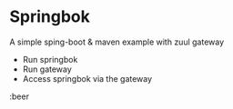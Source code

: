 # Springbok

A simple sping-boot & maven example with zuul gateway

- Run springbok 
- Run gateway
- Access springbok via the gateway

:beer

